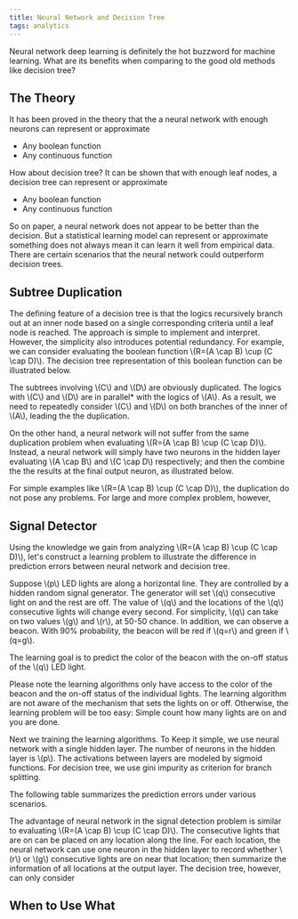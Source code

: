 ```yaml
---
title: Neural Network and Decision Tree
tags: analytics
---
```

Neural network deep learning is definitely the hot buzzword for machine learning. What are its benefits when comparing to the good old methods like decision tree? 

<!-- more -->


## The Theory
It has been proved in the theory that the a neural network with enough neurons can represent or approximate

* Any boolean function
* Any continuous function 

How about decision tree? It can be shown that with enough leaf nodes, a decision tree can represent or approximate 

* Any boolean function
* Any continuous function 

So on paper, a neural network does not appear to be better than the decision. But a statistical learning model can represent or approximate something does not always mean it can learn it well from empirical data. There are certain scenarios that the neural network could outperform decision trees.  

## Subtree Duplication
The defining feature of a decision tree is that the logics recursively branch out at an inner node based on a single corresponding criteria until a leaf node is reached. The approach is simple to implement and interpret. However, the simplicity also introduces potential redundancy. For example, we can consider evaluating the boolean function \\(R=(A \cap B) \cup (C \cap D)\\). The decision tree representation of this boolean function can be illustrated below. 

The subtrees involving \\(C\\) and \\(D\\) are obviously duplicated. The logics with \\(C\\) and \\(D\\) are in parallel* with the logics of \\(A\\). As a result, we need to repeatedly consider \\(C\\) and \\(D\\) on both branches of the inner of \\(A\\), leading the the duplication. 

On the other hand, a neural network will not suffer from the same duplication problem when evaluating \\(R=(A \cap B) \cup (C \cap D)\\). Instead, a neural network will simply have two neurons in the hidden layer evaluating \\(A \cap B\\) and \\(C \cap D\\) respectively; and then the combine the the results at the final output neuron, as illustrated below. 

 

For simple examples like \\(R=(A \cap B) \cup (C \cap D)\\), the duplication do not pose any problems. For large and more complex problem, however, 

## Signal Detector
Using the knowledge we gain from analyzing \\(R=(A \cap B) \cup (C \cap D)\\), let's construct a learning problem to illustrate the difference in prediction errors between neural network and decision tree. 

Suppose \\(p\\) LED lights are along a horizontal line. They are controlled by a hidden random signal generator. The generator will set \\(q\\) consecutive light on and the rest are off. The value of \\(q\\) and the locations of the \\(q\\) consecutive lights will change every second. For simplicity, \\(q\\) can take on two values \\(g\\) and \\(r\\), at 50-50 chance. In addition, we can observe a beacon. With 90% probability, the beacon will be red if \\(q=r\\) and green if \\(q=g\\). 
 
The learning goal is to predict the color of the beacon with the on-off status of the \\(q\\) LED light. 

Please note the learning algorithms only have access to the color of the beacon and the on-off status of the individual lights. The learning algorithm are not aware of the mechanism that sets the lights on or off. Otherwise, the learning problem will be too easy: Simple count how many lights are on and you are done.

Next we training the learning algorithms. To Keep it simple, we use neural network with a single hidden layer. The number of neurons in the hidden layer is \\(p\\). The activations between layers are modeled by sigmoid functions. For decision tree, we use gini impurity as criterion for branch splitting. 

The following table summarizes the prediction errors under various scenarios. 

The advantage of neural network in the signal detection problem is similar to evaluating \\(R=(A \cap B) \cup (C \cap D)\\). The consecutive lights that are on can be placed on any location along the line. For each location, the neural network can use one neuron in the hidden layer to record whether \\(r\\) or \\(g\\) consecutive lights are on near that location; then summarize the information of all locations at the output layer. The decision tree, however, can only consider 

## When to Use What




